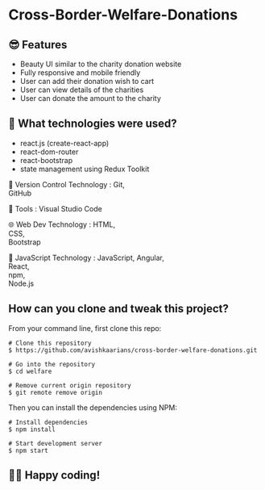 # Cross-Border-Welfare-Donations

## 😎 Features

- Beauty UI similar to the charity donation website
- Fully responsive and mobile friendly 
- User can add their donation wish to cart
- User can view details of the charities
- User can donate the amount to the charity 

## 🚀 What technologies were used?

- react.js (create-react-app)
- react-dom-router
- react-bootstrap
- state management using Redux Toolkit

🧰 Version Control
Technology :
	Git,	
	GitHub	
 
 🔨 Tools :
 	Visual Studio Code	
  
  🌐 Web Dev
Technology :
	HTML,	
	CSS,	
 	Bootstrap	

  📜 JavaScript
Technology :
	JavaScript,	
	Angular,	
	React,	
 	npm,	
	Node.js	
 

## How can you clone and tweak this project?

From your command line, first clone this repo:

```
# Clone this repository
$ https://github.com/avishkaarians/cross-border-welfare-donations.git

# Go into the repository
$ cd welfare

# Remove current origin repository
$ git remote remove origin

```

Then you can install the dependencies using NPM:

```
# Install dependencies
$ npm install

# Start development server
$ npm start

```
👨‍💻 Happy coding!
---
